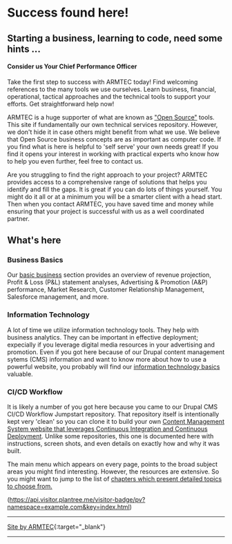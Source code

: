 # Success found here!
## Starting a business, learning to code, need some hints ...
#### Consider us Your Chief Performance Officer

Take the first step to success with ARMTEC today!  Find welcoming references to the many tools we use ourselves.  Learn business, financial, operational, tactical approaches and the technical tools to support your efforts.  Get straightforward help now!  

ARMTEC is a huge supporter of what are known as ["Open Source"](book/opensource.md#you--open-source) tools.  This site if fundamentally our own technical services repository.  However, we don't hide it in case others might benefit from what we use.  We believe that Open Source business concepts are as important as computer code.    If you find what is here is helpful to 'self serve' your own needs great!  If you find it opens your interest in working with practical experts who know how to help you even further, feel free to contact us.

Are you struggling to find the right approach to your project? ARMTEC provides access to a comprehensive range of solutions that helps you identify and fill the gaps. It is great if you can do lots of things yourself.  You might do it all or at a minimum you will be a smarter client with a head start.  Then when you contact ARMTEC, you have saved time and money while ensuring that your project is successful with us as a well coordinated partner.

## What's here

### Business Basics
Our [basic business](business/overview.md) section provides an overview of revenue projection, Profit & Loss (P&L) statement analyses, Advertising & Promotion (A&P) performance, Market Research, Customer Relationship Management, Salesforce management, and more. 

### Information Technology
A lot of time we utilize information technology tools.  They help with business analytics.  They can be important in effective deployment; expecially if you leverage digital media resources in your advertising and promotion.  Even if you got here because of our Drupal content management sytems (CMS) information and want to know more about how to use a powerful website, you probably will find our [information technology basics](book/infotechoverview.md) valuable.

### CI/CD Workflow
It is likely a number of you got here because you came to our Drupal CMS CI/CD Workflow Jumpstart repository.  That repository itself is intentionally kept very 'clean' so you can clone it to build your own [Content Management System website that leverages Continuous Integration and Continuous Deployment](chapters.md#chapter-drupal-template-with-cicd-workflow).  Unlike some repositories, this one is documented here with instructions, screen shots, and even details on exactly how and why it was built.


The main menu which appears on every page, points to the broad subject areas you might find interesting.  However, the resources are extensive.  So you might want to jump to the list of [chapters which present detailed topics to choose from.](chapters.md)

(https://api.visitor.plantree.me/visitor-badge/pv?namespace=example.com&key=index.html)

---------
[Site by ARMTEC](https://www.drupal.org/u/emofsnead){:target="_blank"}

---------

